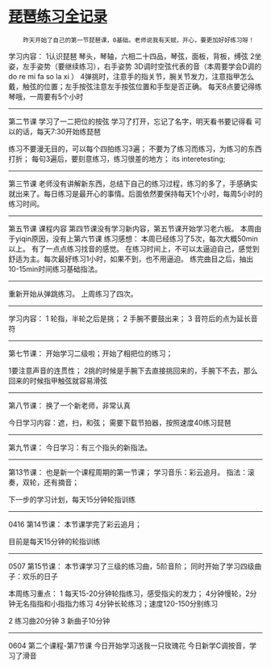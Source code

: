 # [琵琶练习全记录](https://github.com/fanfan50/blog/issues/7)

        昨天开始了自己的第一节琵琶课，0基础。老师说我有天赋，开心，要更加好好练习呀！

学习内容：
1认识琵琶
琴头，琴轴，六相二十四品，琴弦，面板，背板，缚弦
2坐姿，左手姿势（要继续练习），右手姿势
3D调时空弦代表的音（本周要学会D调的 do re mi fa so la xi ）
4弹挑时，注意手的指关节，腕关节发力，注意指甲怎么戴，触弦的位置；左手按弦注意左手按弦位置和手型是否正确。
       每天8点要记得练琴哦，一周要有5个小时

---

第二节课
学习了一二把位的按弦
学习了打开，忘记了名字，明天看书要记得看
可以的话，每天7:30开始练琵琶

练习不要漫无目的，可以每个四拍练习3遍；
不要为了练习而练习，为练习的东西打折；
每句3遍后，要刻意练习，练习很差的地方；
its interetesting;



---

第三节课
老师没有讲解新东西，总结下自己的练习过程，练习的多了，手感确实就出来了。每日练习是最开心的事情。后面依然要保持每天1个小时，每周5小时的练习时间。


---

第五节课
课程内容
第四节课没有学习新内容，第五节课开始学习老六板。
本周由于yiqin原因，没有上第六节课
练习感想：
本周已经练习了5次，每次大概50min以上。
有了一点点练习找音的感觉。
在练习时间上，不可以太逼迫自己，感觉到舒适为主。每次最好练习1小时，如果不到，也不用逼迫。
练完曲目之后，抽出10-15min时间练习基础指法。

---

重新开始从弹跳练习。
上周练习了四次。

---

学习内容：
1 轮指，半轮之后是挑；
2 手腕不要鼓出来；
3 音符后的点为延长音符

---

第七节课：
开始学习二级啦；开始了相把位的练习；

1要注意声音的连贯性；
2挑的时候是手腕下去直接挑回来的，手腕下不去，那么回来的时候指甲触弦就容易滑弦


---

第八节课：
换了一个新老师，非常认真

今日学习内容：遮，扫，和弦；
需要下载节拍器，按照速度40练习琵琶

---

第九节课：
今日学习：有三个指头的新指法。

---

第13节课：
也是新一个课程周期的第一节课；
学习音乐：彩云追月。
指法：滚奏，双轮，还有摘音；

下一步的学习计划，每天15分钟轮指训练

---

0416 第14节课：
本节课学完了彩云追月；

目前是每天15分钟的轮指训练

---

0507 第15节课：
本节课学习了三级的练习曲，5阶音阶；
同时开始了学习四级曲子：欢乐的日子

本周练习重点：
1 每天15-20分钟轮指练习，感受指尖的发力；
4分钟慢轮，2分钟无名指指和小指指力练习
4分钟长轮练习；速度120-150分别练习

2 练习曲20分钟
3 新曲子10分钟

---

0604 第二个课程-第7节课
今日开始学习送我一只玫瑰花
今日新学C调按音，学习了滑音
